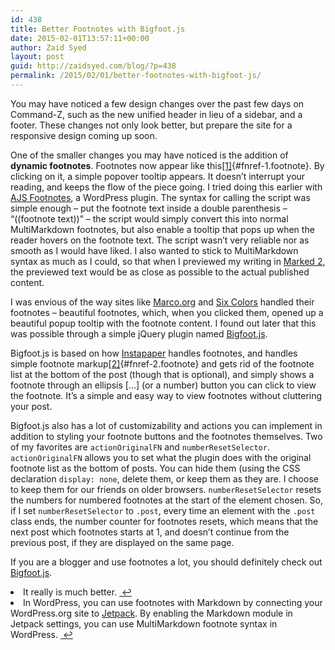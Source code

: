 ```yaml
---
id: 438
title: Better Footnotes with Bigfoot.js
date: 2015-02-01T13:57:11+00:00
author: Zaid Syed
layout: post
guid: http://zaidsyed.com/blog/?p=438
permalink: /2015/02/01/better-footnotes-with-bigfoot-js/
---
```

You may have noticed a few design changes over the past few days on Command-Z, such as the new unified header in lieu of a sidebar, and a footer. These changes not only look better, but prepare the site for a responsive design coming up soon.

One of the smaller changes you may have noticed is the addition of **dynamic footnotes**. Footnotes now appear like this[[1]](#fn-1 "see footnote"){#fnref-1.footnote}. By clicking on it, a simple popover tooltip appears. It doesn&#8217;t interrupt your reading, and keeps the flow of the piece going. I tried doing this earlier with [AJS Footnotes](https://wordpress.org/plugins/ajs-footnotes/), a WordPress plugin. The syntax for calling the script was simple enough &#8211; put the footnote text inside a double parenthesis – &#8220;((footnote text))&#8221; – the script would simply convert this into normal MultiMarkdown footnotes, but also enable a tooltip that pops up when the reader hovers on the footnote text. The script wasn&#8217;t very reliable nor as smooth as I would have liked. I also wanted to stick to MultiMarkdown syntax as much as I could, so that when I previewed my writing in [Marked 2](https://itunes.apple.com/us/app/marked-2/id890031187?mt=12), the previewed text would be as close as possible to the actual published content.

I was envious of the way sites like [Marco.org](http://marco.org) and [Six Colors](http://sixcolors.com) handled their footnotes – beautiful footnotes, which, when you clicked them, opened up a beautiful popup tooltip with the footnote content. I found out later that this was possible through a simple jQuery plugin named [Bigfoot.js](http://www.bigfootjs.com).

Bigfoot.js is based on how [Instapaper](http://www.instapaper.com) handles footnotes, and handles simple footnote markup[[2]](#fn-2 "see footnote"){#fnref-2.footnote} and gets rid of the footnote list at the bottom of the post (though that is optional), and simply shows a footnote through an ellipsis \[&#8230;\] (or a number) button you can click to view the footnote. It&#8217;s a simple and easy way to view footnotes without cluttering your post.

Bigfoot.js also has a lot of customizability and actions you can implement in addition to styling your footnote buttons and the footnotes themselves. Two of my favorites are `actionOriginalFN` and `numberResetSelector`. `actionOriginalFN` allows you to set what the plugin does with the original footnote list as the bottom of posts. You can hide them (using the CSS declaration `display: none`, delete them, or keep them as they are. I choose to keep them for our friends on older browsers. `numberResetSelector` resets the numbers for numbered footnotes at the start of the element chosen. So, if I set `numberResetSelector` to `.post`, every time an element with the `.post` class ends, the number counter for footnotes resets, which means that the next post which footnotes starts at 1, and doesn&#8217;t continue from the previous post, if they are displayed on the same page.

If you are a blogger and use footnotes a lot, you should definitely check out [Bigfoot.js](http://www.bigfootjs.com).

<li id="fn-1">
  It really is much better. <a href="#fnref-1" title="return to article" class="reversefootnote">&#160;&#8617;</a>
</li>
<li id="fn-2">
  In WordPress, you can use footnotes with Markdown by connecting your WordPress.org site to <a href="http://jetpack.me">Jetpack</a>. By enabling the Markdown module in Jetpack settings, you can use MultiMarkdown footnote syntax in WordPress. <a href="#fnref-2" title="return to article" class="reversefootnote">&#160;&#8617;</a> </fn></footnotes>